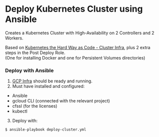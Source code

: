 # Deploy Kubernetes Cluster using Ansible

Creates a Kubernetes Cluster with High-Availability on 2 Controllers and 2 Workers.

Based on [Kubernetes the Hard Way as Code - Cluster Infra](https://github.com/xvag/k8s-iac-thw/tree/main/cluster), plus 2 extra steps in the Post Deploy Role.  
(One for installing Docker and one for Persistent Volumes directories)

### Deploy with Ansible
01. [GCP Infra](https://github.com/xvag/iac-demo/tree/main/gcp) should be ready and running.
02. Must have installed and configured:
- Ansible
- gcloud CLI (connected with the relevant project)
- cfssl (for the licenses)
- kubectl
03. Deploy with:
```
$ ansible-playbook deploy-cluster.yml
```
